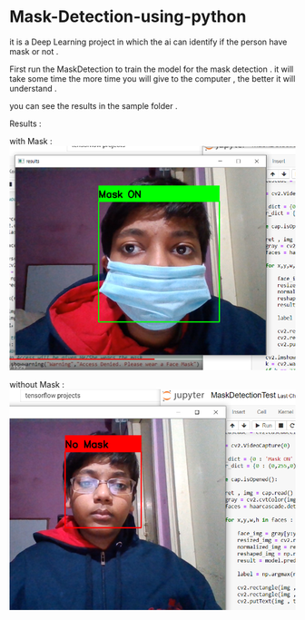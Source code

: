 # Mask-Detection-using-python
it is a Deep Learning project in which the ai can identify if the person have mask or not . 

First run the MaskDetection to train the model for the mask detection . it will take some time 
the more time you will give to the computer , the better it will understand . 

you can see the results in the sample folder . 

Results :

with Mask :
![alt text](https://github.com/akshit6830/Mask-Detection-using-python/blob/main/Samples/mask_on.png?raw=true)

without Mask :
![alt text](https://github.com/akshit6830/Mask-Detection-using-python/blob/main/Samples/no_mask.png?raw=true)
